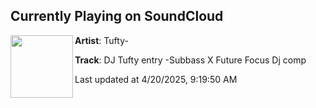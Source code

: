 ## Currently Playing on SoundCloud

[<img align="left" width="100" src="https://i1.sndcdn.com/artworks-IAjzHIwtu795KsIx-WyjYoQ-t500x500.jpg">](https://soundcloud.com/tufty78/subbass-x-future-focus-dj-comp?in=scarreddigital-com/sets/subbass-future-focus-dj)

**Artist**: Tufty-  

**Track**: DJ Tufty entry -Subbass X Future Focus Dj comp

Last updated at 4/20/2025, 9:19:50 AM

